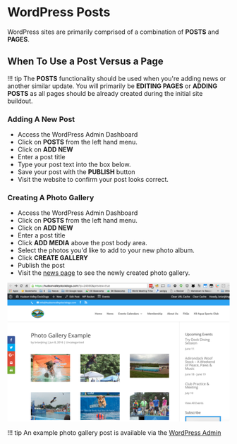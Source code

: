 # WordPress Posts

WordPress sites are primarily comprised of a combination of **POSTS** and
**PAGES**.

## When To Use a Post Versus a Page

!!! tip
    The **POSTS** functionality should be used when you're adding news or another similar update. You will primarily be **EDITING PAGES** or **ADDING POSTS** as all pages should be already created during the initial site buildout.


### Adding A New Post

* Access the WordPress Admin Dashboard
* Click on **POSTS** from the left hand menu.
* Click on **ADD NEW**
* Enter a post title
* Type your post text into the box below.
* Save your post with the **PUBLISH** button
* Visit the website to confirm your post looks correct.


### Creating A Photo Gallery

* Access the WordPress Admin Dashboard
* Click on **POSTS** from the left hand menu.
* Click on **ADD NEW**
* Enter a post title
* Click **ADD MEDIA** above the post body area.
* Select the photos you'd like to add to your new photo album.
* Click **CREATE GALLERY**
* Publish the post
* Visit the [news page](https://hudsonvalleydockdogs.com/news/) to see the newly created photo gallery.

![Divi Forms Editing](../img/divi-gallery-example.png "Editing a Divi Form")

!!! tip
    An example photo gallery post is available via the [WordPress Admin](https://hudsonvalleydockdogs.com/wp-admin/post.php?post=24590&action=edit)
